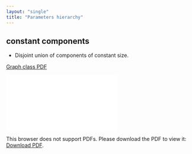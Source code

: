 ```yaml
---
layout: "single"
title: "Parameters hierarchy"
---
```

<!--this is a generated file-->

## constant components
* Disjoint union of components of constant size.

[Graph class PDF](../FJ8gmU.pdf)

<object data="../FJ8gmU.pdf" type="application/pdf" width="100%" height="480px"><embed src="../FJ8gmU.pdf"><p>This browser does not support PDFs. Please download the PDF to view it: <a href="../FJ8gmU.pdf">Download PDF</a>.</p></embed></object>

